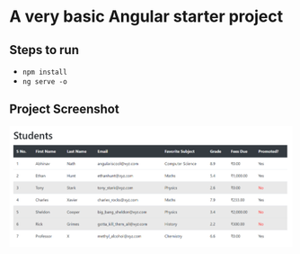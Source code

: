 # A very basic Angular starter project

## Steps to run

- `npm install`
- `ng serve -o`

## Project Screenshot

![Project Screenshot](/src/assets/project-screenshot.png)